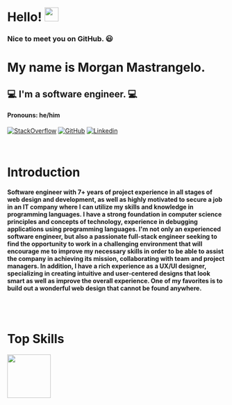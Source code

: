 # Hello! <img src="https://media.giphy.com/media/hvRJCLFzcasrR4ia7z/giphy.gif" width="32px" height="32px">

### Nice to meet you on GitHub. 😃
# My name is Morgan Mastrangelo.
## 💻 I'm a software engineer. 💻
#### Pronouns: he/him 

[![StackOverflow](https://img.shields.io/badge/-StackOverflow-FFFFFF?style=flat-square&logo=StackOverflow)](https://stackoverflow.com/users/21692833/morgan-mastrangelo)
[![GitHub](https://img.shields.io/badge/-GitHub-000000?style=flat-square&logo=GitHub&logoColor=white)](https://github.com/morgan-mastrangelo)
[![Linkedin](https://img.shields.io/badge/-Linkedin-08C6F5?style=flat-square&logo=Linkedin&logoColor=white)](https://www.linkedin.com/in/morgan-mastrangelo-243ba0272/)

<br />

# Introduction
#### Software engineer with 7+ years of project experience in all stages of web design and development, as well as highly motivated to secure a job in an IT company where I can utilize my skills and knowledge in programming languages. I have a strong foundation in computer science principles and concepts of technology, experience in debugging applications using programming languages. I'm not only an experienced software engineer, but also a passionate full-stack engineer seeking to find the opportunity to work in a challenging environment that will encourage me to improve my necessary skills in order to be able to assist the company in achieving its mission, collaborating with team and project managers. In addition, I have a rich experience as a UX/UI designer, specializing in creating intuitive and user-centered designs that look smart as well as improve the overall experience. One of my favorites is to build out a wonderful web design that cannot be found anywhere.
<br />
<br />

# Top Skills
<img height="100" src="https://skillicons.dev/icons?i=python,java,javascript,typescript,react,vue,angular,nextjs,nuxtjs,laravel,mysql,mongodb,photoshop">
